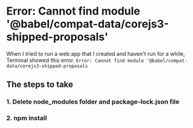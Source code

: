 # Error: Cannot find module '@babel/compat-data/corejs3-shipped-proposals'

When I tried to run a web app that I created and haven't run for a while, Terminal showed this error.
`Error: Cannot find module '@babel/compat-data/corejs3-shipped-proposals`

## The steps to take

### 1. Delete node_modules folder and package-lock.json file
### 2. npm install